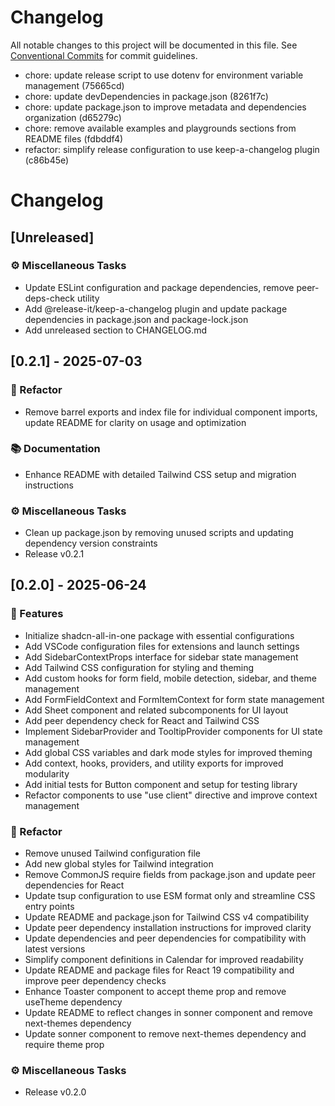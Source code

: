 # Changelog

All notable changes to this project will be documented in this file. See [Conventional Commits](https://conventionalcommits.org) for commit guidelines.



* chore: update release script to use dotenv for environment variable management (75665cd)
* chore: update devDependencies in package.json (8261f7c)
* chore: update package.json to improve metadata and dependencies organization (d65279c)
* chore: remove available examples and playgrounds sections from README files (fdbddf4)
* refactor: simplify release configuration to use keep-a-changelog plugin (c86b45e)

# Changelog

## [Unreleased]

### ⚙️ Miscellaneous Tasks

- Update ESLint configuration and package dependencies, remove peer-deps-check utility
- Add @release-it/keep-a-changelog plugin and update package dependencies in package.json and package-lock.json
- Add unreleased section to CHANGELOG.md

## [0.2.1] - 2025-07-03

### 🚜 Refactor

- Remove barrel exports and index file for individual component imports, update README for clarity on usage and optimization

### 📚 Documentation

- Enhance README with detailed Tailwind CSS setup and migration instructions

### ⚙️ Miscellaneous Tasks

- Clean up package.json by removing unused scripts and updating dependency version constraints
- Release v0.2.1

## [0.2.0] - 2025-06-24

### 🚀 Features

- Initialize shadcn-all-in-one package with essential configurations
- Add VSCode configuration files for extensions and launch settings
- Add SidebarContextProps interface for sidebar state management
- Add Tailwind CSS configuration for styling and theming
- Add custom hooks for form field, mobile detection, sidebar, and theme management
- Add FormFieldContext and FormItemContext for form state management
- Add Sheet component and related subcomponents for UI layout
- Add peer dependency check for React and Tailwind CSS
- Implement SidebarProvider and TooltipProvider components for UI state management
- Add global CSS variables and dark mode styles for improved theming
- Add context, hooks, providers, and utility exports for improved modularity
- Add initial tests for Button component and setup for testing library
- Refactor components to use "use client" directive and improve context management

### 🚜 Refactor

- Remove unused Tailwind configuration file
- Add new global styles for Tailwind integration
- Remove CommonJS require fields from package.json and update peer dependencies for React
- Update tsup configuration to use ESM format only and streamline CSS entry points
- Update README and package.json for Tailwind CSS v4 compatibility
- Update peer dependency installation instructions for improved clarity
- Update dependencies and peer dependencies for compatibility with latest versions
- Simplify component definitions in Calendar for improved readability
- Update README and package files for React 19 compatibility and improve peer dependency checks
- Enhance Toaster component to accept theme prop and remove useTheme dependency
- Update README to reflect changes in sonner component and remove next-themes dependency
- Update sonner component to remove next-themes dependency and require theme prop

### ⚙️ Miscellaneous Tasks

- Release v0.2.0

